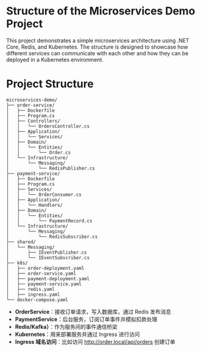 # Structure of the Microservices Demo Project
This project demonstrates a simple microservices architecture using .NET Core, Redis, and Kubernetes. The structure is designed to showcase how different services can communicate with each other and how they can be deployed in a Kubernetes environment.

# Project Structure
```
microservices-demo/
├── order-service/
│   ├── Dockerfile
│   ├── Program.cs
│   ├── Controllers/
│   │   └── OrdersController.cs
│   ├── Application/
│   │   └── Services/
│   ├── Domain/
│   │   └── Entities/
│   │       └── Order.cs
│   └── Infrastructure/
│       └── Messaging/
│           └── RedisPublisher.cs
├── payment-service/
│   ├── Dockerfile
│   ├── Program.cs
│   ├── Services/
│   │   └── OrderConsumer.cs
│   ├── Application/
│   │   └── Handlers/
│   ├── Domain/
│   │   └── Entities/
│   │       └── PaymentRecord.cs
│   └── Infrastructure/
│       └── Messaging/
│           └── RedisSubscriber.cs
├── shared/
│   └── Messaging/
│       ├── IEventPublisher.cs
│       └── IEventSubscriber.cs
├── k8s/
│   ├── order-deployment.yaml
│   ├── order-service.yaml
│   ├── payment-deployment.yaml
│   ├── payment-service.yaml
│   ├── redis.yaml
│   ├── ingress.yaml
└── docker-compose.yaml
```

- **OrderService**：接收订单请求，写入数据库，通过 Redis 发布消息
- **PaymentService**：后台服务，订阅订单事件并模拟扣款处理
- **Redis/Kafka）**：作为服务间的事件通信桥梁
- **Kubernetes**：用来部署服务并通过 Ingress 进行访问
- **Ingress 域名访问**：比如访问 http://order.local/api/orders 创建订单
